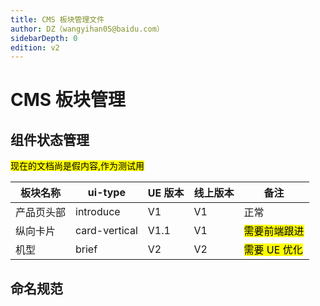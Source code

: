 ```yaml
---
title: CMS 板块管理文件
author: DZ（wangyihan05@baidu.com）
sidebarDepth: 0
edition: v2
---
```


# CMS 板块管理

## 组件状态管理

<mark>现在的文档尚是假内容,作为测试用</mark>

| 板块名称     | ui-type          | UE 版本 | 线上版本| 备注 |
| --------    |------------      | ---    |---     | ----- |
| 产品页头部    | introduce        | V1  | V1     | 正常 | 
| 纵向卡片     | card-vertical     | V1.1   | V1     | <mark>需要前端跟进</mark>|
| 机型        | brief             | V2     | V2     | <mark>需要 UE 优化</mark>|

## 命名规范
